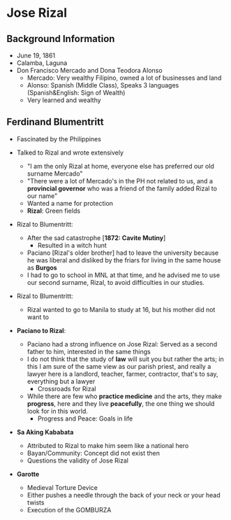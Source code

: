 # Jose Rizal

## Background Information
* June 19, 1861
* Calamba, Laguna
* Don Francisco Mercado and Dona Teodora Alonso
  * Mercado: Very wealthy Filipino, owned a lot of businesses and land
  * Alonso: Spanish (Middle Class), Speaks 3 languages (Spanish&English: Sign of Wealth)
  * Very learned and wealthy

## Ferdinand Blumentritt
* Fascinated by the Philippines
* Talked to Rizal and wrote extensively
  * "I am the only Rizal at home, everyone else has preferred our old surname Mercado"
  * "There were a lot of Mercado's in the PH not related to us, and a **provincial governor** who was a friend of the family added Rizal to our name"
  * Wanted a name for protection
  * **Rizal**: Green fields
* Rizal to Blumentritt:
  * After the sad catastrophe [**1872: Cavite Mutiny**]
    * Resulted in a witch hunt
  * Paciano [Rizal's older brother] had to leave the university because he was liberal and disliked by the friars for living in the same house as **Burgos**
  * I had to go to school in MNL at that time, and he advised me to use our second surname, Rizal, to avoid difficulties in our studies.
* Rizal to Blumentritt:
  * Rizal wanted to go to Manila to study at 16, but his mother did not want to
* **Paciano to Rizal**:
  * Paciano had a strong influence on Jose Rizal: Served as a second father to him, interested in the same things
  * I do not think that the study of **law** will suit you but rather the arts; in this I am sure of the same view as our parish priest, and really a lawyer here is a landlord, teacher, farmer, contractor, that's to say, everything but a lawyer
    * Crossroads for Rizal
  * While there are few who **practice medicine** and the arts, they make **progress**, here and they live **peacefully**, the one thing we should look for in this world.
    * Progress and Peace:  Goals in life

* **Sa Aking Kababata**
  * Attributed to Rizal to make him seem like a national hero
  * Bayan/Community: Concept did not exist then
  * Questions the validity of Jose Rizal
* **Garotte**
  * Medieval Torture Device
  * Either pushes a needle through the back of your neck or your head twists
  * Execution of the GOMBURZA

